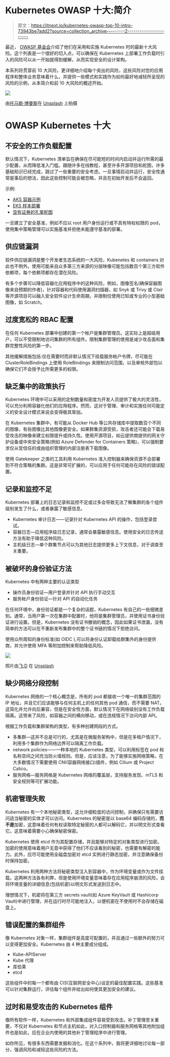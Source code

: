 # Kubernetes OWASP 十大:简介

> 原文：<https://itnext.io/kubernetes-owasp-top-10-intro-73943be7add2?source=collection_archive---------2----------------------->

最近， [OWASP 基金会](https://owasp.org)介绍了他们在采用和实施 Kubernetes 时的最新十大风险。这个列表是一个很好的切入点，可以确保在 Kubernetes 上部署工作负载时引入的风险可以从一开始就得到缓解，从而实现安全的设计架构。

本系列将贯穿前 10 大风险，更详细地介绍每个突出的风险，这些风险对您的应用程序和整体业务意味着什么，并提供一些模式和实践作为如何最好地减轻所呈现的风险的示例，从本简介和前 10 大风险的概述开始。

![](img/c6f3ffdfb817a3138a4eb08323dcc51f.png)

由[托马斯·博曼斯](https://unsplash.com/@thomasbormans?utm_source=medium&utm_medium=referral)在 [Unsplash](https://unsplash.com?utm_source=medium&utm_medium=referral) 上拍摄

# OWASP Kubernetes 十大

## 不安全的工作负载配置

默认情况下，Kubernetes 清单旨在确保在尽可能短的时间内启动并运行所需的最少配置，从而降低准入门槛。跟随许多在线教程，甚至许多开源项目和舵图，许多基础知识已经完成，跳过了一些重要的安全考虑。一旦事情启动并运行，安全性通常是事后的想法，因此这些控制可能会被忽略，并且在初始开发后不会返回。

示例:

*   [AKS 容器示例](https://docs.microsoft.com/en-us/dotnet/architecture/containerized-lifecycle/design-develop-containerized-apps/build-aspnet-core-applications-linux-containers-aks-kubernetes#deploy-webapiyml)
*   [EKS 样本部署](https://docs.aws.amazon.com/eks/latest/userguide/sample-deployment.html)
*   [空有证券的孔掌舵图](https://github.com/Kong/charts/blob/e9c77a52a7ef4f90128ebff4d0fef6600fa6eda7/charts/kong/values.yaml#L757)

一旦建立了安全基准，例如不应以 root 用户身份运行或不具有特权权限的 pod，使用集中策略管理可以实施基准并拒绝未能遵守基准的部署。

## 供应链漏洞

软件供应链漏洞是整个开发者生态系统的一大风险，Kubenetes 和 containers 对此也不例外。使用可能来自众多第三方来源的分层映像可能包括数百个第三方软件依赖项，每个依赖项都存在潜在风险。

有多个步骤可以降低容器化应用程序中的这种风险，例如，图像签名(确保容器图像来自预期的作者)，针对容器和代码使用漏洞扫描器，如 Snyk 或 Trivy 或 Clair 等开源项目可以融入安全软件设计生命周期，并限制仅使用已知或专业的小型基础图像，如 Scratch。

## 过度宽松的 RBAC 配置

在任何 Kubernetes 部署中创建的第一个帐户是集群管理员。这实际上是超级用户，可以不受限制地访问集群的所有组件。限制集群管理的使用是减少攻击面和集群完整性风险的第一步。

其他缓解措施包括:仅在需要时而非默认情况下挂载服务帐户令牌，尽可能在 ClusterRoleBindings 上使用 RoleBindings 来限制访问范围，以及审核外部包以确保它们不会授予比所需更多的权限。

## 缺乏集中的政策执行

Kubernetes 环境中可以采用的定制数量和密度为开发人员提供了极大的灵活性，可以充分利用容器化他们的应用程序。然而，这对于管理、审计和实施任何可能定义的安全设计模式来说会变得极其笨拙。

在 Kubernetes 集群中，有可能从 Docker Hub 等公共存储库中提取数百个不同的图像，有些图像比其他图像更安全。如果群集资源受损，攻击者还可能会下载易受攻击的映像来建立权限提升或持久性。使用开源项目，如云提供商提供的网关守护设备或中央安全策略(例如 Azure Defender for Containers 策略)，可以强制要求仅从受信任的或由组织管理的内部注册表下载图像。

使用 Gatekeeper 之类的工具利用 Kubernetes 准入控制器来确保资源不会部署到不符合策略的集群。这是非常可扩展的，可以应用于任何可能存在风险的错误配置。

## 记录和监控不足

Kubernetes 部署上的日志记录和监控不足或过多会导致无法了解集群的各个组件级别发生了什么，或者暴露了敏感信息。

*   Kubernetes 审计日志——记录针对 Kubernetes API 的操作，包括登录尝试。
*   容器日志—应用程序级日志记录，通常会暴露敏感信息。使用安全的日志传送方法有助于降低这种风险。
*   主机级日志—单个群集节点可以为其他日志提供更多上下文信息，对于调查至关重要。

## 被破坏的身份验证方法

Kubernetes 中有两种主要的认证类型

*   操作员身份验证—用户登录并针对 API 执行手动交互
*   服务帐户身份验证—针对 API 的自动化任务

在任何环境中，身份验证都是一个复杂的话题，Kubernetes 有自己的一些细微差别。通常，当用户第一次在集群中配置时，他将是集群管理员，并使用证书身份验证进行设置。但是，Kubernetes 没有证书撤销的概念，因此如果证书泄漏，没有简单的方法可以在不重新发布集群中的整个证书链的情况下拒绝访问。

使用众所周知的身份标准(如 OIDC ),可以将身份认证卸载给群集外的身份提供商，并允许使用 MFA 等附加控制来帮助降低风险。

![](img/c29e54d8b4aac506aa6abb7f4980d1eb.png)

照片由[飞:D](https://unsplash.com/@flyd2069?utm_source=medium&utm_medium=referral) 在 [Unsplash](https://unsplash.com?utm_source=medium&utm_medium=referral)

## 缺少网络分段控制

Kubernetes 网络的一个核心概念是，所有的 pod 都接收一个唯一的集群范围的 IP 地址，并且它们应该能够与任何主机上的任何其他 pod 通信，而不需要 NAT。这简化并允许向后兼容，但是在安全性方面，默认情况下在网络级别没有工作负载隔离。这带来了风险，如容器之间的横向移动，或在违规情况下访问内部 API。

根据工作负载和集群架构的类型，有多种创建网段的方式。

*   多集群—这并不总是可行的，尤其是在微服务架构中，但是在多租户情况下，利用多个集群作为网络边界可以隔离工作负载。
*   network policies——一种本地的 Kubernetes 类型，可以利用标签在 pod 和名称空间之间充当防火墙规则。但是，应该注意，为了能够实施网络策略，在大多数情况下需要使用 CNI(容器网络接口)插件，例如 Cilium 或 Project Calico。
*   服务网格—服务网格是 Kubernetes 网络的覆盖层，支持服务发现、mTLS 和安全规则等可扩展功能。

## 机密管理失败

Kubernetes 有一个本地秘密类型，这允许细粒度的访问控制，并确保只有需要访问适当秘密的实体才可以访问。Kubernetes 的秘密是以 base64 编码存储的，**而不是**加密，这意味着任何有权读取特定秘密的人都可以解码它，并以明文形式查看它。这意味着需要小心确保秘密保密。

Kubernetes 使用 etcd 作为其配置存储，并且能够对特定的对象类型进行加密。加密的使用意味着用户无意中获得了他们不应该看到的秘密，也需要有解密的能力。此外，应尽可能使用全磁盘加密对 etcd 实例进行静态加密，并注意确保备份时保持加密。

Kubernetes 利用两种方法将秘密类型注入到容器中，作为环境变量或作为文件挂载。这两种方法各有利弊，但是使用环境变量意味着存在应用程序崩溃的风险，会将环境变量的详细信息(包括机密)以明文形式发送到日志中。

理想情况下，机密将在第三方 secrets vault(如 Azure KeyVault 或 Hashicorp Vault)中进行管理，并在运行时尽可能地注入，以便机密在不使用时不会存储在磁盘上。

## 错误配置的集群组件

像 Kubernetes 对象一样，集群组件是高度可配置的，并且通过一些额外的努力可以变得更加安全。Kubernetes 由 4 种主要成分组成。

*   Kube-APIServer
*   Kube 代理
*   库伯莱
*   etcd

这些组件中的每一个都有由 CIS(互联网安全中心)设定的最佳配置实践。这些基准可以针对集群运行，评估每个组件并给出如何使其更加安全的建议。

## 过时和易受攻击的 Kubernetes 组件

像所有软件一样，Kubernetes 和外部集成组件容易受到攻击。补丁管理至关重要，不仅对 Kubernetes 和节点主机如此，对入口控制器和服务网格等其他附加组件也是如此，应在企业内使用的其他补丁管理程序中进行管理。

如你所见，有很多东西需要发掘和消化。在这个系列中，我将更详细地讨论每一部分，强调风险和减轻这些风险的方法。